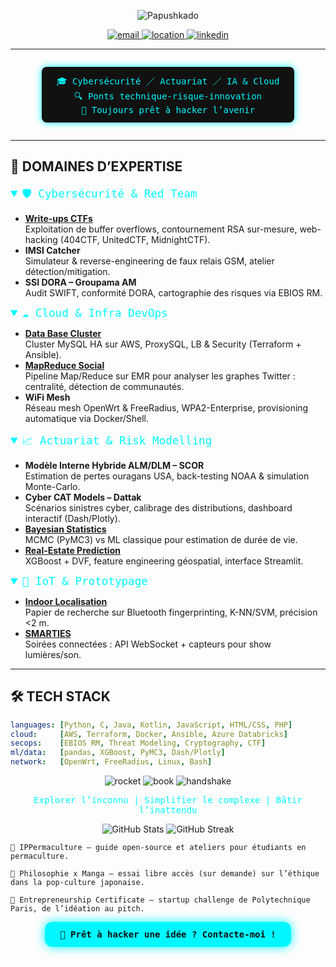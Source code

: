 <!-- ==================== BANNIÈRE CYBERPUNK ==================== -->
<p align="center">
  <img 
    src="https://readme-typing-svg.herokuapp.com?font=Orbitron&size=64&pause=2000&color=00F7FF&background=0D0D0D&center=true&vCenter=true&width=800&height=150&lines=Papushkado" 
    alt="Papushkado" />
</p>

<p align="center">
  <a href="mailto:Stephen.cohen.pro@gmail.com">
    <img src="https://img.shields.io/badge/📧-Email-white?style=for-the-badge&logo=gmail&logoColor=red" alt="email"/>
  </a>
  <a href="https://www.google.fr/maps?q=Place+de+la+Nation,+Paris,+75000,+fr">
    <img src="https://img.shields.io/badge/📍-Paris-white?style=for-the-badge&logo=google-maps&logoColor=0055FF" alt="location"/>
  </a>
  <a href="https://www.linkedin.com/in/stephen-cohen-491964163/">
    <img src="https://img.shields.io/badge/🔗-LinkedIn-white?style=for-the-badge&logo=linkedin&logoColor=0A66C2" alt="linkedin"/>
  </a>
</p>

---

<div align="center">
  <p style="font-family:'Share Tech Mono',monospace;color:#00F7FF;background:#111111;display:inline-block;padding:0.75rem 1.5rem;border-radius:0.5rem;box-shadow:0 0 12px #00F7FF;">
    🎓 Cybersécurité ／ Actuariat ／ IA & Cloud<br>
    🔍 Ponts technique-risque-innovation<br>
    🚀 Toujours prêt à hacker l’avenir
  </p>
</div>

---

## 👾 DOMAINES D’EXPERTISE  
<details open>
  <summary style="font-family:'Orbitron',monospace;color:#00F7FF;font-size:1.1rem;">
    🛡️ Cybersécurité & Red Team
  </summary>

  - [**Write-ups CTFs**](https://github.com/Papushkado/Write-ups-CTFs)  
    Exploitation de buffer overflows, contournement RSA sur-mesure, web-hacking (404CTF, UnitedCTF, MidnightCTF).
  - **IMSI Catcher**  
    Simulateur & reverse-engineering de faux relais GSM, atelier détection/mitigation.
  - **SSI DORA – Groupama AM**  
    Audit SWIFT, conformité DORA, cartographie des risques via EBIOS RM.
</details>

<details open>
  <summary style="font-family:'Orbitron',monospace;color:#00F7FF;font-size:1.1rem;">
    ☁️ Cloud & Infra DevOps
  </summary>

  - [**Data Base Cluster**](https://github.com/Papushkado/DBCluster)  
    Cluster MySQL HA sur AWS, ProxySQL, LB & Security (Terraform + Ansible).
  - [**MapReduce Social**](https://github.com/Papushkado/MapReduce)  
    Pipeline Map/Reduce sur EMR pour analyser les graphes Twitter : centralité, détection de communautés.
  - **WiFi Mesh**  
    Réseau mesh OpenWrt & FreeRadius, WPA2-Enterprise, provisioning automatique via Docker/Shell.
</details>

<details open>
  <summary style="font-family:'Orbitron',monospace;color:#00F7FF;font-size:1.1rem;">
    📈 Actuariat & Risk Modelling
  </summary>

  - **Modèle Interne Hybride ALM/DLM – SCOR**  
    Estimation de pertes ouragans USA, back-testing NOAA & simulation Monte-Carlo.
  - **Cyber CAT Models – Dattak**  
    Scénarios sinistres cyber, calibrage des distributions, dashboard interactif (Dash/Plotly).
  - [**Bayesian Statistics**](https://github.com/Papushkado/Bayesian_Statistics)  
    MCMC (PyMC3) vs ML classique pour estimation de durée de vie.
  - [**Real-Estate Prediction**](https://github.com/Papushkado/Real-Estate-predictions)  
    XGBoost + DVF, feature engineering géospatial, interface Streamlit.
</details>

<details open>
  <summary style="font-family:'Orbitron',monospace;color:#00F7FF;font-size:1.1rem;">
    🤖 IoT & Prototypage
  </summary>

  - [**Indoor Localisation**](https://github.com/Papushkado/GIN206_localisation_indoors)  
    Papier de recherche sur Bluetooth fingerprinting, K-NN/SVM, précision <2 m.
  - [**SMARTIES**](https://github.com/Papushkado/ioT_Telecom)  
    Soirées connectées : API WebSocket + capteurs pour show lumières/son.
</details>

---

## 🛠️ TECH STACK  
```yaml
languages: [Python, C, Java, Kotlin, JavaScript, HTML/CSS, PHP]
cloud:     [AWS, Terraform, Docker, Ansible, Azure Databricks]
secops:    [EBIOS RM, Threat Modeling, Cryptography, CTF]
ml/data:   [pandas, XGBoost, PyMC3, Dash/Plotly]
network:   [OpenWrt, FreeRadius, Linux, Bash]
```

<p align="center"> <img src="https://img.icons8.com/ios-filled/64/00ffff/rocket.png" alt="rocket"/> <img src="https://img.icons8.com/ios-filled/64/ff00ff/book.png" alt="book"/> <img src="https://img.icons8.com/ios-filled/64/00f7ff/handshake.png" alt="handshake"/> </p> <p align="center" style="font-family:'Share Tech Mono',monospace;color:#00F7FF;"> Explorer l’inconnu | Simplifier le complexe | Bâtir l’inattendu </p>

<p align="center"> <img src="https://github-readme-stats.vercel.app/api?username=Papushkado&show_icons=true&theme=tokyonight&hide_border=true" alt="GitHub Stats" /> <img src="https://github-readme-streak-stats.herokuapp.com/?user=Papushkado&theme=tokyonight&hide_border=true" alt="GitHub Streak" /> </p>

    🌿 IPPermaculture – guide open-source et ateliers pour étudiants en permaculture.

    🧠 Philosophie x Manga – essai libre accès (sur demande) sur l’éthique dans la pop-culture japonaise.

    💼 Entrepreneurship Certificate – startup challenge de Polytechnique Paris, de l’idéation au pitch.

<p align="center"> <a href="mailto:Stephen.cohen.pro@gmail.com" style="text-decoration:none;"> <span style=" display:inline-block; padding:0.75rem 1.5rem; background:#00F7FF; color:#111111; font-family:'Orbitron',monospace; font-weight:bold; border-radius:0.75rem; box-shadow:0 0 16px #00F7FF; "> 🚀 Prêt à hacker une idée ? Contacte-moi ! </span> </a> </p>
